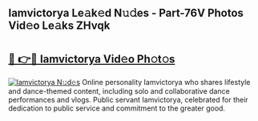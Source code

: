 ## Iamvictorya Le𝚊k𝚎d N𝚞𝚍es - Part-76V Photos Vid𝚎o Le𝚊ks ZHvqk

# <h2><a href="http://fbfxnpk.evod.top/?m=Iamvictorya">🔗 👉🔴 Iamvictorya Vid𝚎o Ph𝚘t𝚘s</a></h2>

[![Iamvictorya N𝚞d𝚎s](https://i.imgur.com/8V9OHl7.gif)](http://fbfxnpk.evod.top/?m=Iamvictorya)
Online personality Iamvictorya who shares lifestyle and dance-themed content, including solo and collaborative dance performances and vlogs. Public servant Iamvictorya, celebrated for their dedication to public service and commitment to the greater good. 
